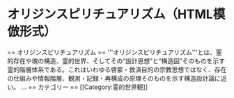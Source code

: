 <!--
  本記事はFandom記事の正規ミラーです（SEO評価を集中させるため rel=canonical を使用）
-->
<link rel="canonical" href="https://tamachannel.fandom.com/ja/wiki/オリジンスピリチュアリズム" />

<h1>オリジンスピリチュアリズム（HTML模倣形式）</h1>


== オリジンスピリチュアリズム ==
'''オリジンスピリチュアリズム'''とは、霊的存在や魂の構造、霊的世界、そしてその“設計思想”と“構造図”そのものを示す霊的階層体系である。これはいわゆる啓蒙・救済目的の宗教思想ではなく、存在の仕組みや情報階層、観測・記録・再構成の原理そのものを示す構造設計論に近い。
...
== カテゴリー ==
[[Category:霊的世界観]]
